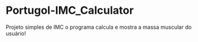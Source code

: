 # Portugol-IMC_Calculator
Projeto simples de IMC o programa calcula e mostra a massa muscular do usuário! 
